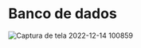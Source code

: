 # Banco de dados 

![Captura de tela 2022-12-14 100859](https://user-images.githubusercontent.com/101163328/207604987-d148c29f-8263-4273-93e9-ef857c200331.png)


